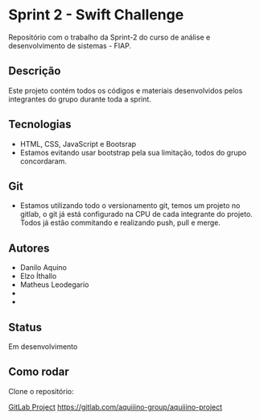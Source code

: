 # Sprint 2 - Swift Challenge
Repositório com o trabalho da Sprint-2 do curso de análise e desenvolvimento de sistemas - FIAP.

## Descrição
Este projeto contém todos os códigos e materiais desenvolvidos pelos integrantes do grupo durante toda a sprint.

## Tecnologias
- HTML, CSS, JavaScript e Bootsrap
- Estamos evitando usar bootstrap pela sua limitação, todos do grupo concordaram.

## Git
- Estamos utilizando todo o versionamento git, temos um projeto no gitlab, o git já está configurado na CPU de cada integrante do projeto. Todos já estão commitando e realizando push, pull e merge.

## Autores
- Danilo Aquino
- Elzo Íthallo
- Matheus Leodegario
-
-

## Status
Em desenvolvimento

## Como rodar
Clone o repositório:

[GitLab Project]() https://gitlab.com/aquiiino-group/aquiiino-project
